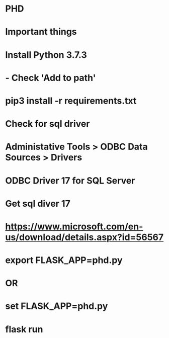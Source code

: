 # PHD
# Important things
# Install Python 3.7.3
# - Check 'Add to path'
# pip3 install -r requirements.txt

# Check for sql driver
# Administative Tools > ODBC Data Sources > Drivers 
# ODBC Driver 17 for SQL Server
# Get sql diver 17
# https://www.microsoft.com/en-us/download/details.aspx?id=56567

# export FLASK_APP=phd.py
# OR
# set FLASK_APP=phd.py
# flask run
